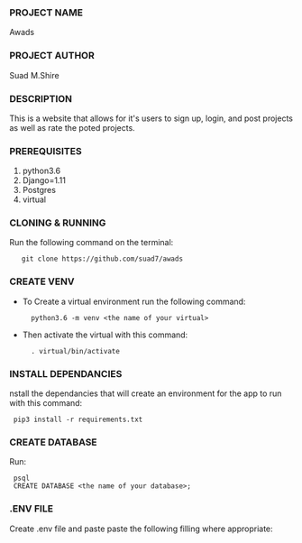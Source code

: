 ### PROJECT NAME
Awads
### PROJECT AUTHOR
Suad M.Shire
### DESCRIPTION
This is a website that allows for  it's users to sign up, login, and post projects as well as rate the poted projects.
### PREREQUISITES
1. python3.6
2. Django=1.11
3. Postgres
4. virtual 
### CLONING & RUNNING
Run the following command on the terminal:

       git clone https://github.com/suad7/awads
### CREATE VENV    
- To Create a virtual environment run the following command:  

        python3.6 -m venv <the name of your virtual>     
- Then activate the virtual with this command:

        . virtual/bin/activate
### INSTALL DEPENDANCIES     
nstall the dependancies that will create an environment for the app to run with this command:

     pip3 install -r requirements.txt
### CREATE DATABASE
Run:  

     psql
     CREATE DATABASE <the name of your database>; 
### .ENV FILE      
Create .env file and paste paste the following filling where appropriate:  
```
